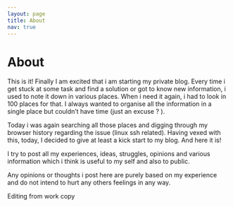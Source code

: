 ```yaml
---
layout: page
title: About
nav: true
---
```


# About

This is it! Finally I am excited that i am starting my private blog. Every time i get stuck at some task and find a solution or got to know new information, i used to note it down in various places. When i need it again, i had to look in 100 places for that. I always wanted to organise all the information in a single place but couldn’t have time (just an excuse ? ). 

Today i was again searching all those places and digging through my browser history regarding the issue (linux ssh related). Having vexed with this, today, I decided to give at least a kick start to my blog. And here it is! 

I try to post all my experiences, ideas, struggles, opinions and various information which i think is useful to my self and also to public.

Any opinions or thoughts i post here are purely based on my experience and do not intend to hurt any others feelings in any way.


Editing from work copy